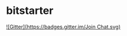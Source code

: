 # bitstarter
[![Gitter](https://badges.gitter.im/Join Chat.svg)](https://gitter.im/rocketman889/bitstarter?utm_source=badge&utm_medium=badge&utm_campaign=pr-badge&utm_content=badge)